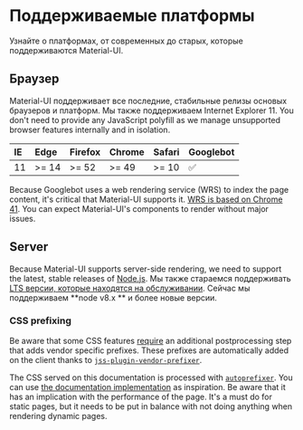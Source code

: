 # Поддерживаемые платформы

<p class="description">Узнайте о платформах, от современных до старых, которые поддерживаются Material-UI.</p>

## Браузер

Material-UI поддерживает все последние, стабильные релизы основых браузеров и платформ. Мы также поддерживаем Internet Explorer 11. You don't need to provide any JavaScript polyfill as we manage unsupported browser features internally and in isolation.

| IE  | Edge  | Firefox | Chrome | Safari | Googlebot |
| :-- | :---- | :------ | :----- | :----- | :-------- |
| 11  | >= 14 | >= 52   | >= 49  | >= 10  | ✅        |

Because Googlebot uses a web rendering service (WRS) to index the page content, it's critical that Material-UI supports it. [WRS is based on Chrome 41](https://developers.google.com/search/docs/guides/rendering). You can expect Material-UI's components to render without major issues.

## Server

Because Material-UI supports server-side rendering, we need to support the latest, stable releases of [Node.js](https://github.com/nodejs/node). Мы также стараемся поддерживать [LTS версии, которые находятся на обслуживании](https://github.com/nodejs/Release#lts-schedule1). Сейчас мы поддерживаем **node v8.x ** и более новые версии.

### CSS prefixing

Be aware that some CSS features [require](https://github.com/cssinjs/jss/issues/279) an additional postprocessing step that adds vendor specific prefixes. These prefixes are automatically added on the client thanks to [`jss-plugin-vendor-prefixer`](https://www.npmjs.com/package/jss-plugin-vendor-prefixer).

The CSS served on this documentation is processed with [`autoprefixer`](https://www.npmjs.com/package/autoprefixer). You can use [the documentation implementation](https://github.com/mui-org/material-ui/blob/47aa5aeaec1d4ac2c08fd0e84277d6b91e497557/pages/_document.js#L123) as inspiration. Be aware that it has an implication with the performance of the page. It's a must do for static pages, but it needs to be put in balance with not doing anything when rendering dynamic pages.
